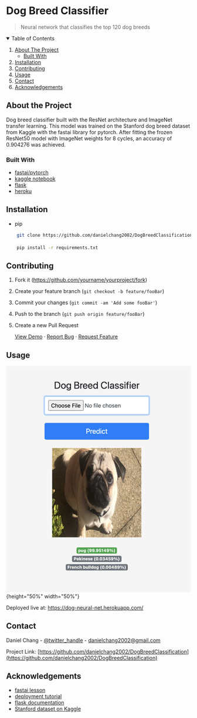 # Dog Breed Classifier
> Neural network that classifies the top 120 dog breeds 

<!-- TABLE OF CONTENTS -->
<details open="open">
  <summary>Table of Contents</summary>
  <ol>
    <li>
      <a href="#about-the-project">About The Project</a>
      <ul>
        <li><a href="#built-with">Built With</a></li>
      </ul>
    </li>
        <li><a href="#installation">Installation</a></li>
      </ul>
    </li>
    <li><a href="#contributing">Contributing</a></li>
    <li><a href="#usage">Usage</a></li>
    <li><a href="#contact">Contact</a></li>
    <li><a href="#acknowledgements">Acknowledgements</a></li>
  </ol>
</details>

## About the Project

Dog breed classifier built with the ResNet architecture and ImageNet transfer learning. This model was trained on the Stanford dog breed dataset from Kaggle with the fastai library for pytorch. After fitting the frozen ResNet50 model with ImageNet weights for 8 cycles, an accuracy of 0.904276 was achieved.

### Built With

* [fastai/pytorch](https://docs.fast.ai/)
* [kaggle notebook](https://www.kaggle.com/danielchang2002/dog-breed-classification)
* [flask](https://flask.palletsprojects.com/en/1.1.x/)
* [heroku](heroku.com)

## Installation

* pip

```sh
    git clone https://github.com/danielchang2002/DogBreedClassification.git

    pip install -r requirements.txt
```

## Contributing

1. Fork it (<https://github.com/yourname/yourproject/fork>)
2. Create your feature branch (`git checkout -b feature/fooBar`)
3. Commit your changes (`git commit -am 'Add some fooBar'`)
4. Push to the branch (`git push origin feature/fooBar`)
5. Create a new Pull Request



    <a href="https://dog-neural-net.herokuapp.com/">View Demo</a>
    ·
    <a href="https://github.com/danielchang2002/DogBreedClassification/issues">Report Bug</a>
    ·
    <a href="https://github.com/danielchang2002/DogBreedClassification/issues">Request Feature</a>
  </p>
</p>


## Usage

![screenshot of demo](screenshot.png?raw=true "Demo Screenshot"){height="50%" width="50%"}


Deployed live at: 
https://dog-neural-net.herokuapp.com/


## Contact

Daniel Chang - [@twitter_handle](https://twitter.com/danielchang2002) - danielchang2002@gmail.com

Project Link: [https://github.com/danielchang2002/DogBreedClassification](https://github.com/danielchang2002/DogBreedClassification)



<!-- ACKNOWLEDGEMENTS -->
## Acknowledgements

* [fastai lesson](https://github.com/fastai/fastbook/blob/master/01_intro.ipynb)
* [deployment tutorial](https://www.youtube.com/watch?v=BUh76-xD5qU&t=2259s&ab_channel=AbhishekThakur)
* [flask documentation](https://flask.palletsprojects.com/en/1.1.x/)
* [Stanford dataset on Kaggle](https://www.kaggle.com/jessicali9530/stanford-dogs-dataset)






